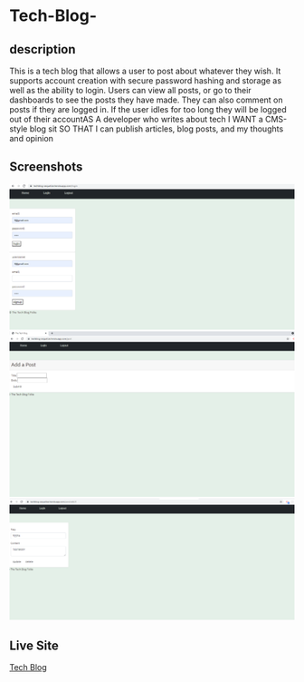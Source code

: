 # Tech-Blog-
## description
This is a tech blog that allows a user to post about whatever they wish. It supports account creation with secure password hashing and storage as well as the ability to login. Users can view all posts, or go to their dashboards to see the posts they have made. They can also comment on posts if they are logged in. If the user idles for too long they will be logged out of their accountAS A developer who writes about tech I WANT a CMS-style blog sit SO THAT I can publish articles, blog posts, and my thoughts and opinion
## Screenshots
![home page](./public/SS1.PNG)
![home page](./public/SS2.PNG)
![home page](./public/SS3.PNG)
## Live Site
[Tech Blog](https://techblog-sequelize.herokuapp.com/)
